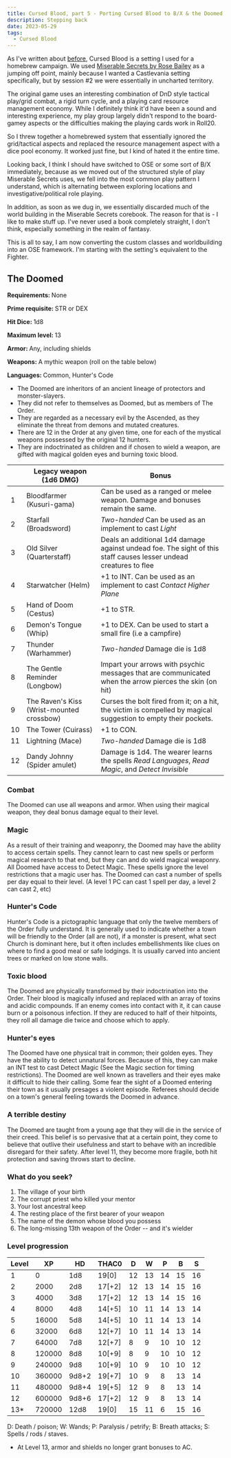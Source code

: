 ```yaml
---
title: Cursed Blood, part 5 - Porting Cursed Blood to B/X & the Doomed (OSE Class)
description: Stepping back
date: 2023-05-29
tags:
  - Cursed Blood
---
```


As I've written about [before](/tags/cursed-blood), Cursed Blood is a setting I used for a homebrew campaign. We used [Miserable Secrets by Rose Bailey](https://www.drivethrurpg.com/product/245941/Miserable-Secrets) as a jumping off point, mainly because I wanted a Castlevania setting specifically, but by session #2 we were essentially in uncharted territory.

The original game uses an interesting combination of DnD style tactical play/grid combat, a rigid turn cycle, and a playing card resource management economy. While I definitely think it'd have been a sound and interesting experience, my play group largely didn't respond to the board-gamey aspects or the difficulties making the playing cards work in Roll20.

So I threw together a homebrewed system that essentially ignored the grid/tactical aspects and replaced the resource management aspect with a dice pool economy. It worked just fine, but I kind of hated it the entire time.

Looking back, I think I should have switched to OSE or some sort of B/X immediately, because as we moved out of the structured style of play Miserable Secrets uses, we fell into the most common play pattern I understand, which is alternating between exploring locations and investigative/political role playing.

In addition, as soon as we dug in, we essentially discarded much of the world building in the Miserable Secrets corebook. The reason for that is - I like to make stuff up. I've never used a book completely straight, I don't think, especially something in the realm of fantasy.

This is all to say, I am now converting the custom classes and worldbuilding into an OSE framework. I'm starting with the setting's equivalent to the Fighter.

<div class="ose-class">
<h2 class="ose-class-title">The Doomed</h2>
<div class="ose-class-stats">
  <p><strong>Requirements: </strong><span>None</span></p>
  <p><strong>Prime requisite: </strong><span>STR or DEX</span></p>
  <p><strong>Hit Dice: </strong><span>1d8</span></p>
  <p><strong>Maximum level: </strong><span>13</span></p>
  <p><strong>Armor: </strong><span>Any, including shields</span></p>
  <p><strong>Weapons: </strong><span>A mythic weapon (roll on the table below)</span></p>
  <p><strong>Languages: </strong><span>Common, Hunter's Code</span></p>
</div>

<ul>
<li>The Doomed are inheritors of an ancient lineage of protectors and monster-slayers.</li>
<li>They did not refer to themselves as Doomed, but as members of The Order.</li> 
<li>They are regarded as a necessary evil by the Ascended, as they eliminate the threat from demons and mutated creatures.</li>
<li>There are 12 in the Order at any given time, one for each of the mystical weapons possessed by the original 12 hunters.</li> 
<li>They are indoctrinated as children and if chosen to wield a weapon, are gifted with magical golden eyes and burning toxic blood.</li>
</ul>

|     | Legacy weapon (1d6 DMG)                   | Bonus                                                                                                             |
| --- | ----------------------------------------- | ----------------------------------------------------------------------------------------------------------------- |
| 1   | Bloodfarmer (Kusuri-gama)                 | Can be used as a ranged or melee weapon. Damage and bonuses remain the same.                                      |
| 2   | Starfall (Broadsword)                     | _Two-handed_ Can be used as an implement to cast _Light_                                                          |
| 3   | Old Silver (Quarterstaff)                 | Deals an additional 1d4 damage against undead foe. The sight of this staff causes lesser undead creatures to flee |
| 4   | Starwatcher (Helm)                        | +1 to INT. Can be used as an implement to cast _Contact Higher Plane_                                             |
| 5   | Hand of Doom (Cestus)                     | +1 to STR.                                                                                                        |
| 6   | Demon's Tongue (Whip)                     | +1 to DEX. Can be used to start a small fire (i.e a campfire)                                                     |
| 7   | Thunder (Warhammer)                       | _Two-handed_ Damage die is 1d8                                                                                    |
| 8   | The Gentle Reminder (Longbow)             | Impart your arrows with psychic messages that are communicated when the arrow pierces the skin (on hit)           |
| 9   | The Raven's Kiss (Wrist-mounted crossbow) | Curses the bolt fired from it; on a hit, the victim is compelled by magical suggestion to empty their pockets.    |
| 10  | The Tower (Cuirass)                       | +1 to CON.                                                                                                        |
| 11  | Lightning (Mace)                          | _Two-handed_ Damage die is 1d8                                                                                    |
| 12  | Dandy Johnny (Spider amulet)              | Damage is 1d4. The wearer learns the spells _Read Languages_, _Read Magic_, and _Detect Invisible_                |

<div class="ose-class-feature">
<h3>Combat</h3>
<p>The Doomed can use all weapons and armor. When using their magical weapon, they deal bonus damage equal to their level.</p>
</div>

<div class="ose-class-feature">
<h3>Magic</h3>
<p>As a result of their training and weaponry, the Doomed may have the ability to access certain spells. They cannot learn to cast new spells or perform magical research to that end, but they can and do wield magical weaponry. All Doomed have access to Detect Magic. These spells ignore the level restrictions that a magic user has. The Doomed can cast a number of spells per day equal to their level. (A level 1 PC can cast 1 spell per day, a level 2 can cast 2, etc)</p>
</div>

<div class="ose-class-feature">
<h3>Hunter's Code</h3>
<p>Hunter's Code is a pictographic language that only the twelve members of the Order fully understand. It is generally used to indicate whether a town will be friendly to the Order (all are not), if a monster is present, what sect Church is dominant here, but it often includes embellishments like clues on where to find a good meal or safe lodgings. It is usually carved into ancient trees or marked on low stone walls.</p>
</div>

<div class="ose-class-feature">
<h3>Toxic blood</h3>
<p>The Doomed are physically transformed by their indoctrination into the Order. Their blood is magically infused and replaced with an array of toxins and acidic compounds. If an enemy comes into contact with it, it can cause burn or a poisonous infection. If they are reduced to half of their hitpoints, they roll all damage die twice and choose which to apply.</p>
</div>

<div class="ose-class-feature">
<h3>Hunter's eyes</h3>
<p>The Doomed have one physical trait in common; their golden eyes. They have the ability to detect unnatural forces. Because of this, they can make an INT test to cast Detect Magic (See the Magic section for timing restrictions). The Doomed are well known as travellers and their eyes make it difficult to hide their calling. Some fear the sight of a Doomed entering their town as it usually presages a violent episode. Referees should decide on a town's general feeling towards the Doomed in advance.</p>
</div>

<div class="ose-class-feature">
<h3>A terrible destiny</h3>
<p>The Doomed are taught from a young age that they will die in the service of their creed. This belief is so pervasive that at a certain point,
they come to believe that outlive their usefulness and start to behave with an incredible disregard for their safety. After level 11, they become more fragile, both hit protection and saving throws start to decline.</p>
</div>

<div class="ose-class-feature">
<h3>What do you seek?</h3>
<ol>
<li>The village of your birth</li>
<li>The corrupt priest who killed your mentor</li>
<li>Your lost ancestral keep</li>
<li>The resting place of the first bearer of your weapon</li>
<li>The name of the demon whose blood you possess</li>
<li>The long-missing 13th weapon of the Order -- and it's wielder</li>
</ol>
</div>

<div class="ose-level-progession">
  <h3>Level progression</h3>

| Level | XP     | HD    | THAC0  | D   | W   | P   | B   | S   |
| ----- | ------ | ----- | ------ | --- | --- | --- | --- | --- |
| 1     | 0      | 1d8   | 19[0]  | 12  | 13  | 14  | 15  | 16  |
| 2     | 2000   | 2d8   | 17[+2] | 12  | 13  | 14  | 15  | 16  |
| 3     | 4000   | 3d8   | 17[+2] | 12  | 13  | 14  | 15  | 16  |
| 4     | 8000   | 4d8   | 14[+5] | 10  | 11  | 14  | 13  | 14  |
| 5     | 16000  | 5d8   | 14[+5] | 10  | 11  | 14  | 13  | 14  |
| 6     | 32000  | 6d8   | 12[+7] | 10  | 11  | 14  | 13  | 14  |
| 7     | 64000  | 7d8   | 12[+7] | 8   | 9   | 10  | 10  | 12  |
| 8     | 120000 | 8d8   | 10[+9] | 8   | 9   | 10  | 10  | 12  |
| 9     | 240000 | 9d8   | 10[+9] | 10  | 9   | 10  | 10  | 12  |
| 10    | 360000 | 9d8+2 | 19[+7] | 10  | 9   | 8   | 13  | 14  |
| 11    | 480000 | 9d8+4 | 19[+5] | 12  | 9   | 8   | 13  | 14  |
| 12    | 600000 | 9d8+6 | 17[+2] | 12  | 9   | 8   | 13  | 14  |
| 13\*  | 720000 | 12d8  | 19[0]  | 15  | 11  | 6   | 15  | 16  |

D: Death / poison; W: Wands;
P: Paralysis / petrify; B: Breath attacks; S: Spells / rods / staves.

- At Level 13, armor and shields no longer grant bonuses to AC.

</div>

</div>
